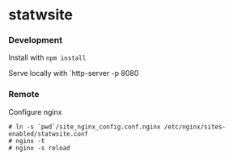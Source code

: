 # statwsite



### Development
Install with `npm install`

Serve locally with `http-server -p 8080


### Remote
Configure nginx
```
# ln -s `pwd`/site_nginx_config.conf.nginx /etc/nginx/sites-enabled/statwsite.conf
# nginx -t
# nginx -s reload
```
